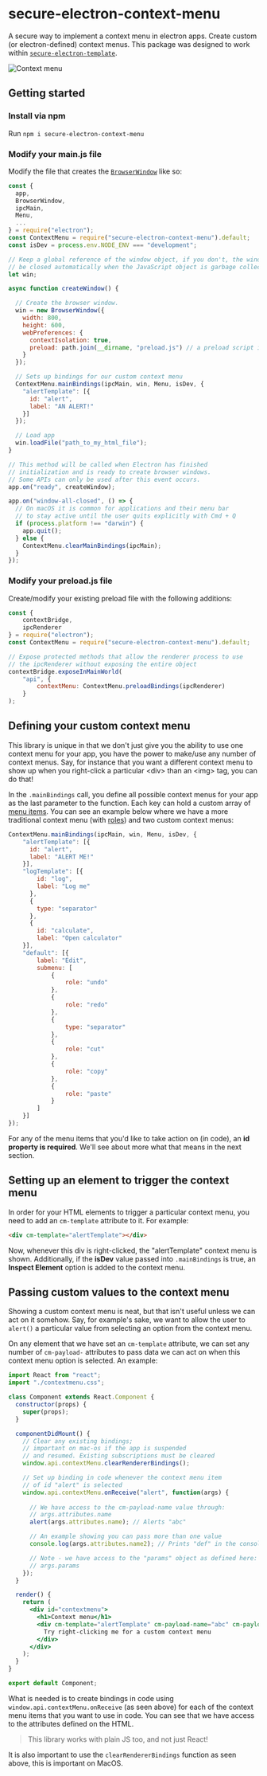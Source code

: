 # secure-electron-context-menu
A secure way to implement a context menu in electron apps. Create custom (or electron-defined) context menus. This package was designed to work within [`secure-electron-template`](https://github.com/reZach/secure-electron-template).

![Context menu](https://github.com/reZach/secure-electron-context-menu/blob/master/docs/contextmenu.png "Context menu")

## Getting started

### Install via npm
Run `npm i secure-electron-context-menu`

### Modify your main.js file
Modify the file that creates the [`BrowserWindow`](https://www.electronjs.org/docs/api/browser-window) like so:

```javascript
const {
  app,
  BrowserWindow,
  ipcMain,
  Menu,
  ...
} = require("electron");
const ContextMenu = require("secure-electron-context-menu").default;
const isDev = process.env.NODE_ENV === "development";

// Keep a global reference of the window object, if you don't, the window will
// be closed automatically when the JavaScript object is garbage collected.
let win;

async function createWindow() {

  // Create the browser window.
  win = new BrowserWindow({
    width: 800,
    height: 600,
    webPreferences: {
      contextIsolation: true,
      preload: path.join(__dirname, "preload.js") // a preload script is necessary!
    }
  });

  // Sets up bindings for our custom context menu
  ContextMenu.mainBindings(ipcMain, win, Menu, isDev, {
    "alertTemplate": [{
      id: "alert",
      label: "AN ALERT!"
    }]
  });

  // Load app
  win.loadFile("path_to_my_html_file");
}

// This method will be called when Electron has finished
// initialization and is ready to create browser windows.
// Some APIs can only be used after this event occurs.
app.on("ready", createWindow);

app.on("window-all-closed", () => {
  // On macOS it is common for applications and their menu bar
  // to stay active until the user quits explicitly with Cmd + Q
  if (process.platform !== "darwin") {
    app.quit();
  } else {
    ContextMenu.clearMainBindings(ipcMain);
  }
});
```


### Modify your preload.js file
Create/modify your existing preload file with the following additions:
```javascript
const {
    contextBridge,
    ipcRenderer
} = require("electron");
const ContextMenu = require("secure-electron-context-menu").default;

// Expose protected methods that allow the renderer process to use
// the ipcRenderer without exposing the entire object
contextBridge.exposeInMainWorld(
    "api", {
        contextMenu: ContextMenu.preloadBindings(ipcRenderer)
    }
);
```

## Defining your custom context menu
This library is unique in that we don't just give you the ability to use one context menu for your app, you have the power to make/use any number of context menus. Say, for instance that you want a different context menu to show up when you right-click a particular &lt;div&gt; than an &lt;img&gt; tag, you can do that!

In the `.mainBindings` call, you define all possible context menus for your app as the last parameter to the function. Each key can hold a custom array of [menu items](https://www.electronjs.org/docs/api/menu-item). You can see an example below where we have a more traditional context menu (with [roles](https://www.electronjs.org/docs/api/menu-item#roles)) and two custom context menus:

```javascript
ContextMenu.mainBindings(ipcMain, win, Menu, isDev, {
    "alertTemplate": [{
      id: "alert",
      label: "ALERT ME!"
    }],
    "logTemplate": [{
        id: "log",
        label: "Log me"
      }, 
      {
        type: "separator"
      }, 
      {
        id: "calculate",
        label: "Open calculator"
    }],
    "default": [{
        label: "Edit",
        submenu: [
            {
                role: "undo"
            },
            {
                role: "redo"
            },
            {
                type: "separator"
            },
            {
                role: "cut"
            },
            {
                role: "copy"
            },
            {
                role: "paste"
            }
        ]
    }]
});
```

For any of the menu items that you'd like to take action on (in code), an **id property is required**. We'll see about more what that means in the next section.

## Setting up an element to trigger the context menu
In order for your HTML elements to trigger a particular context menu, you need to add an `cm-template` attribute to it. For example:

```html
<div cm-template="alertTemplate"></div>
```

Now, whenever this div is right-clicked, the "alertTemplate" context menu is shown. Additionally, if the **isDev** value passed into `.mainBindings` is true, an **Inspect Element** option is added to the context menu.

## Passing custom values to the context menu
Showing a custom context menu is neat, but that isn't useful unless we can act on it somehow. Say, for example's sake, we want to allow the user to `alert()` a particular value from selecting an option from the context menu. 

On any element that we have set an `cm-template` attribute, we can set any number of `cm-payload-` attributes to pass data we can act on when this context menu option is selected. An example:

```jsx
import React from "react";
import "./contextmenu.css";

class Component extends React.Component {
  constructor(props) {
    super(props);
  }

  componentDidMount() {
    // Clear any existing bindings;
    // important on mac-os if the app is suspended
    // and resumed. Existing subscriptions must be cleared
    window.api.contextMenu.clearRendererBindings();

    // Set up binding in code whenever the context menu item
    // of id "alert" is selected
    window.api.contextMenu.onReceive("alert", function(args) {
            
      // We have access to the cm-payload-name value through:
      // args.attributes.name
      alert(args.attributes.name); // Alerts "abc"

      // An example showing you can pass more than one value
      console.log(args.attributes.name2); // Prints "def" in the console

      // Note - we have access to the "params" object as defined here: https://www.electronjs.org/docs/api/web-contents#event-context-menu
      // args.params
    });
  }

  render() {
    return (
      <div id="contextmenu">        
        <h1>Context menu</h1>
        <div cm-template="alertTemplate" cm-payload-name="abc" cm-payload-name2="def">
          Try right-clicking me for a custom context menu
        </div>
      </div>
    );
  }
}

export default Component;
```

What is needed is to create bindings in code using `window.api.contextMenu.onReceive` (as seen above) for each of the context menu items that you want to use in code. You can see that we have access to the attributes defined on the HTML.

> This library works with plain JS too, and not just React!

It is also important to use the `clearRendererBindings` function as seen above, this is important on MacOS.